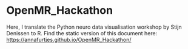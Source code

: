 # OpenMR_Hackathon
 Here, I translate the Python neuro data visualisation workshop by Stijn Denissen to R. 
 Find the static version of this document here: https://annafurtjes.github.io/OpenMR_Hackathon/
